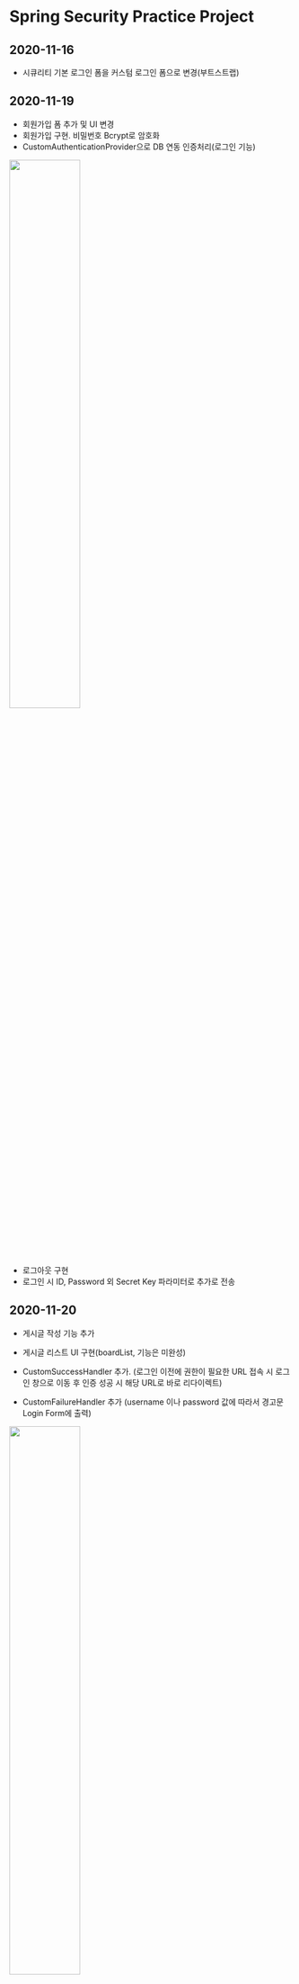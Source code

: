 # Spring Security Practice Project

## 2020-11-16

- 시큐리티 기본 로그인 폼을 커스텀 로그인 폼으로 변경(부트스트랩)


## 2020-11-19

- 회원가입 폼 추가 및 UI 변경
- 회원가입 구현. 비밀번호 Bcrypt로 암호화
- CustomAuthenticationProvider으로 DB 연동 인증처리(로그인 기능)

<img src="https://user-images.githubusercontent.com/73692337/99662056-1af3f500-2aa8-11eb-98a0-b9cccf99cbee.JPG" width="50%" height="50%">

- 로그아웃 구현
- 로그인 시 ID, Password 외 Secret Key 파라미터로 추가로 전송

## 2020-11-20

- 게시글 작성 기능 추가
- 게시글 리스트 UI 구현(boardList, 기능은 미완성)

- CustomSuccessHandler 추가. 
  (로그인 이전에 권한이 필요한 URL 접속 시 로그인 창으로 이동 후 인증 성공 시 해당 URL로 바로 리다이렉트)
  
- CustomFailureHandler 추가
  (username 이나 password 값에 따라서 경고문 Login Form에 출력)

<img src="https://user-images.githubusercontent.com/73692337/99804271-1568de80-2b7e-11eb-8349-4c182611acee.JPG" width="50%" height="50%">


## 2020-11-21

- Custom Access Deny 구현

- Ajax 로그인, SuccessHandler, FailureHandler 기능 테스트
- Ajax 기능 테스트 후 비활성화(다시 Form 방식으로)


## 2020-11-25
<img src="https://user-images.githubusercontent.com/73692337/100188762-3c346580-2f2e-11eb-84eb-aa9dad878877.JPG" width="50%" height="50%">

- 게시판 목록 기능 추가
- SecurityContextHolder 이용, 작성자 아이디 로그인 한 사용자 아이디를 불러옴.


## 2020-11-27

<img src="https://user-images.githubusercontent.com/73692337/100424445-f663d280-30d0-11eb-99a0-fc32bc55bdc9.JPG" width="40%" height="30%">

- '인가'를 구현하기 위해 role, resources 도메인 추가
- role 엔티티는 resources와 member 다대다 매핑


## 2020-11-28

<img src="https://user-images.githubusercontent.com/73692337/100518695-6ad46980-31d6-11eb-9434-bb8d5039343a.JPG" width="50%" height="50%">

- 어드민 페이지에서 회원 목록 


## 2020-11-29

- 권한 관리, 리소스 관리 인터페이스 추가

## 2020-11-30

- DB 연동 인가를 위해 FilterInvocationSecurityMetaDataSource 클래스 구현
- 기능 미완성. 필터를 재설정 해줬기 때문에 Thymeleaf의 security 부분 전부 미작동
